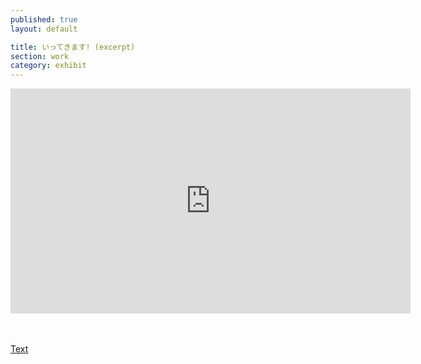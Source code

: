 ```yaml
---
published: true
layout: default

title: いってきます! (excerpt)
section: work
category: exhibit
---
```


<iframe src="https://player.vimeo.com/video/167655748" width="640" height="360" frameborder="0" webkitallowfullscreen mozallowfullscreen allowfullscreen></iframe>

<br><br>
<a href="/see-you-hello">Text</a>
